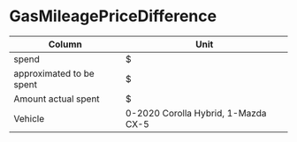 # GasMileagePriceDifference

|Column|Unit|
|------|----|
|spend | $  |
|approximated to be spent | $ |
|Amount actual spent | $ |
|Vehicle | 0-2020 Corolla Hybrid, 1-Mazda CX-5 |
